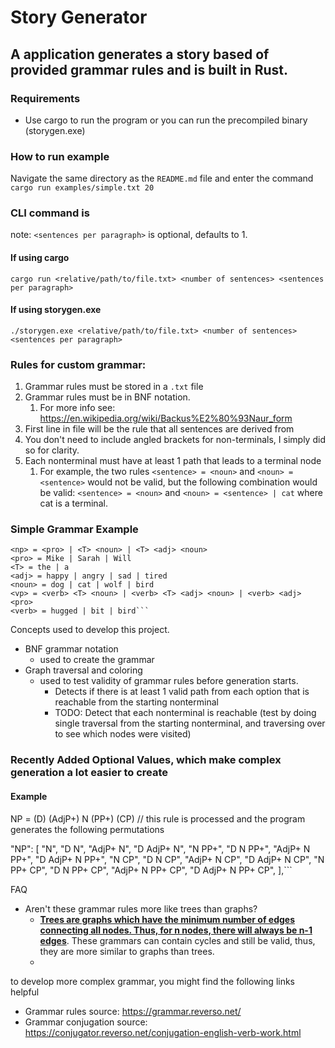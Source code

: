 # Story Generator

## A application generates a story based of provided grammar rules and is built in Rust.

### Requirements

- Use cargo to run the program or you can run the precompiled binary (storygen.exe)

### How to run example

Navigate the same directory as the `README.md` file and enter the command `cargo run examples/simple.txt 20`

### CLI command is

note: `<sentences per paragraph>` is optional, defaults to 1.

#### If using cargo

`cargo run <relative/path/to/file.txt> <number of sentences> <sentences per paragraph>`

#### If using storygen.exe

`./storygen.exe <relative/path/to/file.txt> <number of sentences> <sentences per paragraph>`

### Rules for custom grammar:

1. Grammar rules must be stored in a `.txt` file
2. Grammar rules must be in BNF notation.
   1. For more info see: https://en.wikipedia.org/wiki/Backus%E2%80%93Naur_form
3. First line in file will be the rule that all sentences are derived from
4. You don't need to include angled brackets for non-terminals, I simply did so for clarity.
5. Each nonterminal must have at least 1 path that leads to a terminal node
   1. For example, the two rules `<sentence> = <noun>` and `<noun> = <sentence>` would not be valid, but the following combination would be valid: `<sentence> = <noun>` and `<noun> = <sentence> | cat` where cat is a terminal.

### Simple Grammar Example

````<sentence> = <np> <vp>
<np> = <pro> | <T> <noun> | <T> <adj> <noun>
<pro> = Mike | Sarah | Will
<T> = the | a
<adj> = happy | angry | sad | tired
<noun> = dog | cat | wolf | bird
<vp> = <verb> <T> <noun> | <verb> <T> <adj> <noun> | <verb> <adj> <pro>
<verb> = hugged | bit | bird```
````

Concepts used to develop this project.

- BNF grammar notation
  - used to create the grammar
- Graph traversal and coloring
  - used to test validity of grammar rules before generation starts.
    - Detects if there is at least 1 valid path from each option that is reachable from the starting nonterminal
    - TODO: Detect that each nonterminal is reachable (test by doing single traversal from the starting nonterminal, and traversing over to see which nodes were visited)

### Recently Added Optional Values, which make complex generation a lot easier to create

#### Example

NP = (D) (AdjP+) N (PP+) (CP)  // this rule is processed and the program generates the following permutations

"NP": [
        "N",
        "D N",
        "AdjP+ N",
        "D AdjP+ N",
        "N PP+",
        "D N PP+",
        "AdjP+ N PP+",
        "D AdjP+ N PP+",
        "N CP",
        "D N CP",
        "AdjP+ N CP",
        "D AdjP+ N CP",
        "N PP+ CP",
        "D N PP+ CP",
        "AdjP+ N PP+ CP",
        "D AdjP+ N PP+ CP",
    ],``` 



FAQ

- Aren't these grammar rules more like trees than graphs?
  - **<u>Trees are graphs which have the minimum number of edges connecting all nodes. Thus, for n nodes, there will always be n-1 edges</u>**. These grammars can contain cycles and still be valid, thus, they are more similar to graphs than trees.
  -

to develop more complex grammar, you might find the following links helpful

- Grammar rules source: https://grammar.reverso.net/
- Grammar conjugation source: https://conjugator.reverso.net/conjugation-english-verb-work.html

